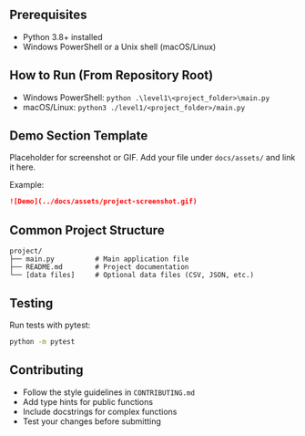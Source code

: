 <!-- Common documentation sections that can be included in multiple files -->

## Prerequisites

- Python 3.8+ installed
- Windows PowerShell or a Unix shell (macOS/Linux)

## How to Run (From Repository Root)

- Windows PowerShell: `python .\level1\<project_folder>\main.py`
- macOS/Linux: `python3 ./level1/<project_folder>/main.py`

## Demo Section Template

Placeholder for screenshot or GIF. Add your file under `docs/assets/` and link it here.

Example:
```markdown
![Demo](../docs/assets/project-screenshot.gif)
```

## Common Project Structure

```
project/
├── main.py          # Main application file
├── README.md        # Project documentation
└── [data files]     # Optional data files (CSV, JSON, etc.)
```

## Testing

Run tests with pytest:
```bash
python -m pytest
```

## Contributing

- Follow the style guidelines in `CONTRIBUTING.md`
- Add type hints for public functions
- Include docstrings for complex functions
- Test your changes before submitting
